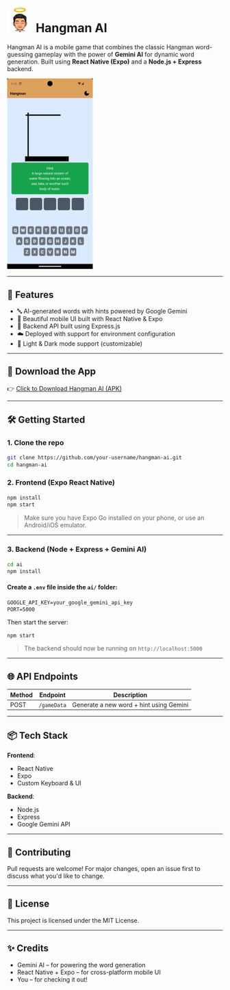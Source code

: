 # <img src="assets/smile.png" width="60" height="60" /> Hangman AI

Hangman AI is a mobile game that combines the classic Hangman word-guessing gameplay with the power of **Gemini AI** for dynamic word generation. Built using **React Native (Expo)** and a **Node.js + Express** backend.

<img src="assets/screenshot.png" alt="Hangman AI" width="200"/>

---

## 🚀 Features

- 🔤 AI-generated words with hints powered by Google Gemini
- 📱 Beautiful mobile UI built with React Native & Expo
- 🔗 Backend API built using Express.js
- ☁️ Deployed with support for environment configuration
- 🌙 Light & Dark mode support (customizable)

---

## 📲 Download the App

👉 [Click to Download Hangman AI (APK)](https://expo.dev/artifacts/eas/pRZijjM86884K5pqutW2Ra.apk)

---

## 🛠️ Getting Started

### 1. Clone the repo

```bash
git clone https://github.com/your-username/hangman-ai.git
cd hangman-ai
```

### 2. Frontend (Expo React Native)

```bash
npm install
npm start
```

> Make sure you have Expo Go installed on your phone, or use an Android/iOS emulator.

---

### 3. Backend (Node + Express + Gemini AI)

```bash
cd ai
npm install
```

#### Create a `.env` file inside the `ai/` folder:

```env
GOOGLE_API_KEY=your_google_gemini_api_key
PORT=5000
```

Then start the server:

```bash
npm start
```

> The backend should now be running on `http://localhost:5000`

---

## 🌐 API Endpoints

| Method | Endpoint         | Description                             |
| ------ | ---------------- | --------------------------------------- |
| POST   | `/gameData` | Generate a new word + hint using Gemini |

---

## 📦 Tech Stack

**Frontend**:

- React Native
- Expo
- Custom Keyboard & UI

**Backend**:

- Node.js
- Express
- Google Gemini API

---

## 🤝 Contributing

Pull requests are welcome! For major changes, open an issue first to discuss what you'd like to change.

---

## 📄 License

This project is licensed under the MIT License.

---

## ✨ Credits

- Gemini AI – for powering the word generation
- React Native + Expo – for cross-platform mobile UI
- You – for checking it out!
